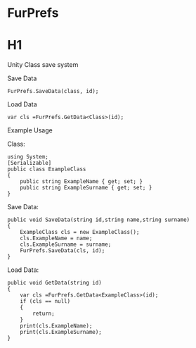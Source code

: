 # FurPrefs

# H1
Unity Class save system 


Save Data

```
FurPrefs.SaveData(class, id);
```

Load Data

```
var cls =FurPrefs.GetData<Class>(id);
```

Example Usage


Class:

```
using System;
[Serializable]
public class ExampleClass
{
    public string ExampleName { get; set; }
    public string ExampleSurname { get; set; }
}
```


Save Data:

```
public void SaveData(string id,string name,string surname)
{
    ExampleClass cls = new ExampleClass();
    cls.ExampleName = name;
    cls.ExampleSurname = surname;
    FurPrefs.SaveData(cls, id);
}
```

Load Data:

```
public void GetData(string id)
{
    var cls =FurPrefs.GetData<ExampleClass>(id);
    if (cls == null)
    {
        return;
    }
    print(cls.ExampleName);
    print(cls.ExampleSurname);
}
```

   
